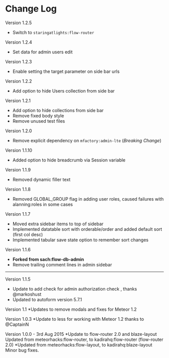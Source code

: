 # Change Log

Version 1.2.5
* Switch to `staringatlights:flow-router`

Version 1.2.4
* Set data for admin users edit

Version 1.2.3
* Enable setting the target parameter on side bar urls

Version 1.2.2
* Add option to hide Users collection from side bar

Version 1.2.1
* Add option to hide collections from side bar
* Remove fixed body style
* Remove unused test files

Version 1.2.0
* Remove explicit dependency on `mfactory:admin-lte` (*Breaking Change*)

Version 1.1.10
* Added option to hide breadcrumb via Session variable

Version 1.1.9
* Removed dynamic filler text

Version 1.1.8
* Removed GLOBAL_GROUP flag in adding user roles, caused failures with alanning:roles in some cases

Version 1.1.7
* Moved extra sidebar items to top of sidebar
* Implemented datatable sort with orderable/order and added default sort (first col desc)
* Implemented tabular save state option to remember sort changes

Version 1.1.6
* **Forked from sach:flow-db-admin**
* Remove trailing comment lines in admin sidebar

------

Version 1.1.5

* Update to add check for admin authorization check , thanks @markoshust
* Updated to autoform version 5.7.1

Version 1.1
*Updates to remove modals and fixes for Meteor 1.2

Version 1.0.3
*Update to less for working with Meteor 1.2 thanks to @CaptainN

Version 1.0.0 - 3rd Aug 2015
*Update to flow-router 2.0 and blaze-layout Updated from meteorhacks:flow-router, to kadirahq:flow-router (flow-router 2.0)
*Updated from meteorhacks:flow-layout, to kadirahq:blaze-layout Minor bug fixes.
